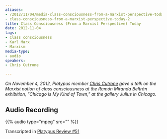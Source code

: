 ```yaml
---
aliases:
- /2012/11/04/media-class-consciousness-from-a-marxist-perspective-today
- class-consciousness-from-a-marxist-perspective-today-2
title: Class Consciousness (From a Marxist Perspective) Today
date: 2012-11-04
tags:
- Class consciousness
- Karl Marx
- Marxism
media-type:
- audio
speakers:
- Chris Cutrone

---
```

_On November 4, 2012, Platypus member [Chris Cutrone](/speakers/chris-cutrone) gave a talk on the Marxist notion of class consciousness at the Ramón Miranda Beltrán exhibition, "Chicago is My Kind of Town," at the gallery Julius in Chicago._

## Audio Recording

{{% audio type="mpeg" src="" %}}

Transcripted in [Platypus Review #51](/2012/11/01/class-consciousness-from-a-marxist-perspective-today/)
